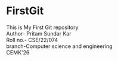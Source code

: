 # FirstGit
This is My First Git repository
<br>
Author- Pritam Sundar Kar
<br>
Roll no.- CSE/22/074
<br>
branch-Computer science and engineering
<br>
CEMK'26
